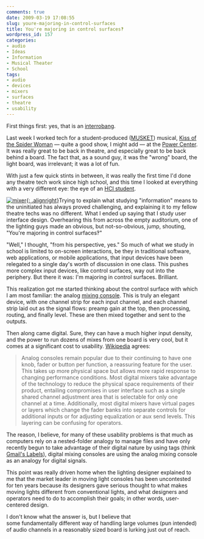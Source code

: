 ```yaml
---
comments: true
date: 2009-03-19 17:08:55
slug: youre-majoring-in-control-surfaces
title: You're majoring in control surfaces‽
wordpress_id: 157
categories:
- audio
- Ideas
- Information
- Musical Theater
- School
tags:
- audio
- devices
- mixers
- surfaces
- theatre
- usability
---
```


First things first: yes, that is an [interrobang](http://en.wikipedia.org/wiki/Interrobang).

Last week I worked tech for a student-produced ([MUSKET](http://www.umuac.org/musket/main/main.html)) musical, [Kiss of the Spider Woman](http://en.wikipedia.org/wiki/Kiss_of_the_Spider_Woman_(musical)) — quite a good show, I might add — at the [Power Center](http://www.music.umich.edu/about/facilities/central_campus/power/index.htm). It was really great to be back in theatre, and especially great to be back behind a board. The fact that, as a sound guy, it was the "wrong" board, the light board, was irrelevant; it was a lot of fun.

With just a few quick stints in between, it was really the first time I'd done any theatre tech work since high school, and this time I looked at everything with a very different eye: the eye of an [HCI student](http://www.si.umich.edu/msi/hci.htm).

[![mixer]({{site.baseurl}}/post-uploads/mixer-300x167.jpg){: .alignright}](http://www.flickr.com/photos/neoflox/2436877401/)Trying to explain what studying "information" means to the uninitiated has always proved challenging, and explaining it to my fellow theatre techs was no different. What I ended up saying that I study user interface design. Overhearing this from across the empty auditorium, one of the lighting guys made an obvious, but not-so-obvious, jump, shouting, "You're majoring in control surfaces‽"

"Well," I thought, "from his perspective, yes." So much of what we study in school is limited to on-screen interactions, be they in traditional software, web applications, or mobile applications, that input devices have been relegated to a single day's worth of discussion in one class. This pushes more complex input devices, like control surfaces, way out into the periphery. But there it was: I'm majoring in control surfaces. Brilliant.

This realization got me started thinking about the control surface with which I am most familiar: the analog [mixing console](http://en.wikipedia.org/wiki/Mixing_console). This is truly an elegant device, with one channel strip for each input channel, and each channel strip laid out as the signal flows: preamp gain at the top, then processing, routing, and finally level. These are then mixed together and sent to the outputs.

Then along came digital. Sure, they can have a much higher input density, and the power to run dozens of mixes from one board is very cool, but it comes at a significant cost to usability. [Wikipedia](http://en.wikipedia.org/wiki/Mixing_console#Ease_of_use) agrees:


> Analog consoles remain popular due to their continuing to have one knob, fader or button per function, a reassuring feature for the user. This takes up more physical space but allows more rapid response to changing performance conditions. Most digital mixers take advantage of the technology to reduce the physical space requirements of their product, entailing compromises in user interface such as a single shared channel adjustment area that is selectable for only one channel at a time. Additionally, most digital mixers have virtual pages or layers which change the fader banks into separate controls for additional inputs or for adjusting equalization or aux send levels. This layering can be confusing for operators.


The reason, I believe, for many of these usability problems is that much as computers rely on a nested-folder analogy to manage files and have only recently begun to take advantage of their digital nature by using tags (think [Gmail's Labels](http://services.google.com/tutorial/gmail_labels/)), digital mixing consoles are using the analog mixing console as an analogy for digital signals.

This point was really driven home when the lighting designer explained to me that the market leader in moving light consoles has been uncontested for ten years because its designers gave serious thought to what makes moving lights different from conventional lights, and what designers and operators need to do to accomplish their goals; in other words, user-centered design.

I don't know what the answer is, but I believe that some fundamentally different way of handling large volumes (pun intended) of audio channels in a reasonably sized board is lurking just out of reach.
